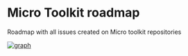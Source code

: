 # Micro Toolkit roadmap 

Roadmap with all issues created on Micro toolkit repositories

[![graph](https://graphs.waffle.io/micro-toolkit/roadmap/throughput.svg)](https://waffle.io/micro-toolkit/roadmap/metrics)
